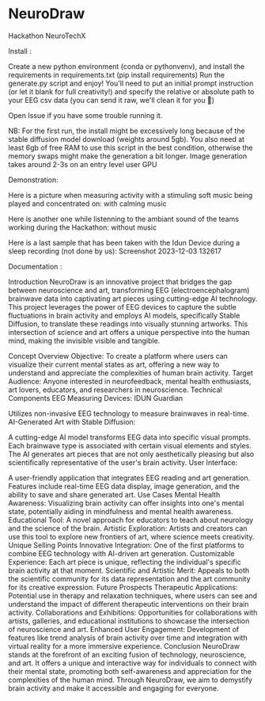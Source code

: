 # NeuroDraw
Hackathon NeuroTechX

Install :

Create a new python environment (conda or pythonvenv), and install the requirements in requirements.txt (pip install requirements) Run the generate.py script and enjoy! You'll need to put an initial prompt instruction (or let it blank for full creativity!) and specify the relative or absolute path to your EEG csv data (you can send it raw, we'll clean it for you 🍪)

Open Issue if you have some trouble running it.

NB: For the first run, the install might be excessively long because of the stable diffusion model download (weights around 5gb). You also need at least 6gb of free RAM to use this script in the best condition, otherwise the memory swaps might make the generation a bit longer. Image generation takes around 2-3s on an entry level user GPU

Demonstration:

Here is a picture when measuring activity with a stimuling soft music being played and concentrated on: with calming music

Here is another one while listenning to the ambiant sound of the teams working during the Hackathon: without music

Here is a last sample that has been taken with the Idun Device during a sleep recording (not done by us): Screenshot 2023-12-03 132617

Documentation :

Introduction
NeuroDraw is an innovative project that bridges the gap between neuroscience and art, transforming EEG (electroencephalogram) brainwave data into captivating art pieces using cutting-edge AI technology. This project leverages the power of EEG devices to capture the subtle fluctuations in brain activity and employs AI models, specifically Stable Diffusion, to translate these readings into visually stunning artworks. This intersection of science and art offers a unique perspective into the human mind, making the invisible visible and tangible.

Concept Overview
Objective: To create a platform where users can visualize their current mental states as art, offering a new way to understand and appreciate the complexities of human brain activity.
Target Audience: Anyone interested in neurofeedback, mental health enthusiasts, art lovers, educators, and researchers in neuroscience.
Technical Components
EEG Measuring Devices: IDUN Guardian

Utilizes non-invasive EEG technology to measure brainwaves in real-time.
AI-Generated Art with Stable Diffusion:

A cutting-edge AI model transforms EEG data into specific visual prompts.
Each brainwave type is associated with certain visual elements and styles.
The AI generates art pieces that are not only aesthetically pleasing but also scientifically representative of the user's brain activity.
User Interface:

A user-friendly application that integrates EEG reading and art generation.
Features include real-time EEG data display, image generation, and the ability to save and share generated art.
Use Cases
Mental Health Awareness: Visualizing brain activity can offer insights into one's mental state, potentially aiding in mindfulness and mental health awareness.
Educational Tool: A novel approach for educators to teach about neurology and the science of the brain.
Artistic Exploration: Artists and creators can use this tool to explore new frontiers of art, where science meets creativity.
Unique Selling Points
Innovative Integration: One of the first platforms to combine EEG technology with AI-driven art generation.
Customizable Experience: Each art piece is unique, reflecting the individual's specific brain activity at that moment.
Scientific and Artistic Merit: Appeals to both the scientific community for its data representation and the art community for its creative expression.
Future Prospects
Therapeutic Applications: Potential use in therapy and relaxation techniques, where users can see and understand the impact of different therapeutic interventions on their brain activity.
Collaborations and Exhibitions: Opportunities for collaborations with artists, galleries, and educational institutions to showcase the intersection of neuroscience and art.
Enhanced User Engagement: Development of features like trend analysis of brain activity over time and integration with virtual reality for a more immersive experience.
Conclusion
NeuroDraw stands at the forefront of an exciting fusion of technology, neuroscience, and art. It offers a unique and interactive way for individuals to connect with their mental state, promoting both self-awareness and appreciation for the complexities of the human mind. Through NeuroDraw, we aim to demystify brain activity and make it accessible and engaging for everyone.
